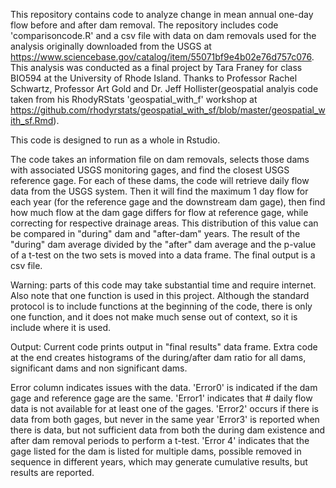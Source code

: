 This repository contains code to analyze change in mean annual one-day flow 
before and after dam removal. The repository includes code 'comparisoncode.R'
and a csv file with data on dam removals used for the analysis originally
downloaded from the USGS at https://www.sciencebase.gov/catalog/item/55071bf9e4b02e76d757c076.
This analysis was conducted as a final project by Tara Franey for class BIO594
at the University of Rhode Island. Thanks to Professor Rachel Schwartz, Professor
Art Gold and Dr. Jeff Hollister(geospatial analyis code taken from his
RhodyRStats 'geospatial_with_f' workshop at 
https://github.com/rhodyrstats/geospatial_with_sf/blob/master/geospatial_with_sf.Rmd). 

This code is designed to run as a whole in Rstudio.

The code takes an information file on dam removals,
selects those dams with associated USGS monitoring gages, and find the closest
USGS reference gage. For each of these dams, the code will retrieve daily flow
data from the USGS system. Then it will find the maximum 1 day flow for each
year (for the reference gage and the downstream dam gage), then find how much
flow at the dam gage differs for flow at reference gage, while correcting for
respective drainage areas. This distribution of this value can be compared in 
"during" dam and "after-dam" years. The result of the "during" dam average 
divided by the "after" dam average and the p-value of a t-test on the two sets
is moved into a data frame. The final output is a csv file.

Warning: parts of this code may take substantial time and require internet.
Also note that one function is used in this project. Although the standard
protocol is to include functions at the beginning of the code, there is only
one function, and it does not make much sense out of context, so it is
include where it is used.

Output: Current code prints output in "final results" data frame. 
Extra code at the end creates histograms of the during/after dam ratio for all
dams, significant dams and non significant dams.

Error column indicates issues with the data. 
'Error0' is indicated if the dam gage and reference gage are the same.
'Error1' indicates that # daily flow data is not available for at least one of 
the gages.
'Error2' occurs if there is data from both gages, but never in the same year
'Error3' is reported when there is data, but not sufficient data from both
the during dam existence and after dam removal periods to perform a t-test. 
'Error 4' indicates that the gage listed for the dam is listed for multiple 
dams, possible removed in sequence in different years, which may generate 
cumulative results, but results are reported.
